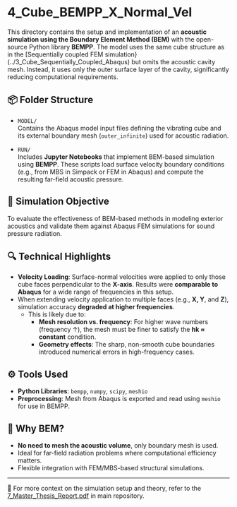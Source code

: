 # 4_Cube_BEMPP_X_Normal_Vel

This directory contains the setup and implementation of an **acoustic simulation using the Boundary Element Method (BEM)** with the open-source Python library **BEMPP**. The model uses the same cube structure as in the [Sequentially coupled FEM simulation}(../3_Cube_Sequentially_Coupled_Abaqus) but omits the acoustic cavity mesh. Instead, it uses only the outer surface layer of the cavity, significantly reducing computational requirements.

## 📦 Folder Structure

- `MODEL/`  
  Contains the Abaqus model input files defining the vibrating cube and its external boundary mesh (`outer_infinite`) used for acoustic radiation.

- `RUN/`  
  Includes **Jupyter Notebooks** that implement BEM-based simulation using **BEMPP**. These scripts load surface velocity boundary conditions (e.g., from MBS in Simpack or FEM in Abaqus) and compute the resulting far-field acoustic pressure.

## 🎯 Simulation Objective

To evaluate the effectiveness of BEM-based methods in modeling exterior acoustics and validate them against Abaqus FEM simulations for sound pressure radiation.

## 🔍 Technical Highlights

- **Velocity Loading**: Surface-normal velocities were applied to only those cube faces perpendicular to the **X-axis**. Results were **comparable to Abaqus** for a wide range of frequencies in this setup.
- When extending velocity application to multiple faces (e.g., **X, Y**, and **Z**), simulation accuracy **degraded at higher frequencies**.
  - This is likely due to:
    - **Mesh resolution vs. frequency**: For higher wave numbers (frequency ↑), the mesh must be finer to satisfy the **hk ≈ constant** condition.
    - **Geometry effects**: The sharp, non-smooth cube boundaries introduced numerical errors in high-frequency cases.

## ⚙️ Tools Used

- **Python Libraries**: `bempp`, `numpy`, `scipy`, `meshio`
- **Preprocessing**: Mesh from Abaqus is exported and read using `meshio` for use in BEMPP.

## 🧠 Why BEM?

- **No need to mesh the acoustic volume**, only boundary mesh is used.
- Ideal for far-field radiation problems where computational efficiency matters.
- Flexible integration with FEM/MBS-based structural simulations.

---
🔗 For more context on the simulation setup and theory, refer to the [7_Master_Thesis_Report.pdf](../7_Master_Thesis_Report.pdf) in main repository.
